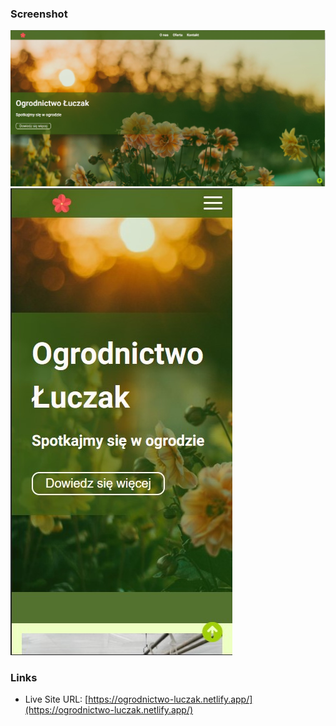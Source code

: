 ### Screenshot

![Desktop](./Assets/Screenshots/desktop.jpg)
![Mobile](./Assets/Screenshots/mobile.jpg)

### Links

- Live Site URL: [https://ogrodnictwo-luczak.netlify.app/](https://ogrodnictwo-luczak.netlify.app/)
